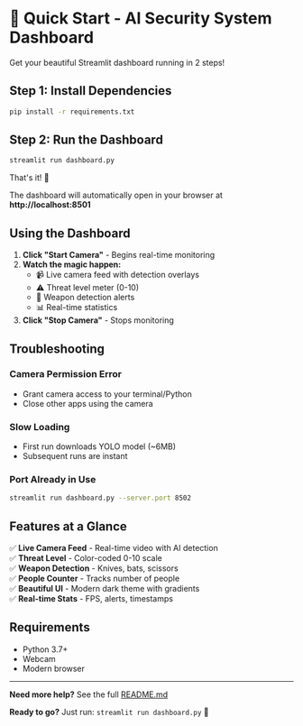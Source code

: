 # 🚀 Quick Start - AI Security System Dashboard

Get your beautiful Streamlit dashboard running in 2 steps!

## Step 1: Install Dependencies

```bash
pip install -r requirements.txt
```

## Step 2: Run the Dashboard

```bash
streamlit run dashboard.py
```

That's it! 🎉

The dashboard will automatically open in your browser at **http://localhost:8501**

## Using the Dashboard

1. **Click "Start Camera"** - Begins real-time monitoring
2. **Watch the magic happen:**
   - 📹 Live camera feed with detection overlays
   - ⚠️ Threat level meter (0-10)
   - 🔪 Weapon detection alerts
   - 📊 Real-time statistics
3. **Click "Stop Camera"** - Stops monitoring

## Troubleshooting

### Camera Permission Error
- Grant camera access to your terminal/Python
- Close other apps using the camera

### Slow Loading
- First run downloads YOLO model (~6MB)
- Subsequent runs are instant

### Port Already in Use
```bash
streamlit run dashboard.py --server.port 8502
```

## Features at a Glance

✅ **Live Camera Feed** - Real-time video with AI detection  
✅ **Threat Level** - Color-coded 0-10 scale  
✅ **Weapon Detection** - Knives, bats, scissors  
✅ **People Counter** - Tracks number of people  
✅ **Beautiful UI** - Modern dark theme with gradients  
✅ **Real-time Stats** - FPS, alerts, timestamps  

## Requirements

- Python 3.7+
- Webcam
- Modern browser

---

**Need more help?** See the full [README.md](README.md)

**Ready to go?** Just run: `streamlit run dashboard.py` 🚀


